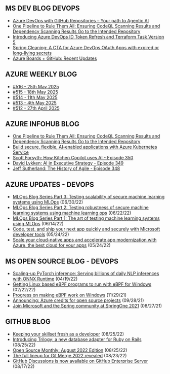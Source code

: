 ## MS DEV BLOG DEVOPS 

<!-- DEVBLOGDEVOPS:START -->
- [Azure DevOps with GitHub Repositories – Your path to Agentic AI](https://devblogs.microsoft.com/devops/azure-devops-with-github-repositories-your-path-to-agentic-ai/)
- [One Pipeline to Rule Them All: Ensuring CodeQL Scanning Results and Dependency Scanning Results Go to the Intended Repository](https://devblogs.microsoft.com/devops/one-pipeline-to-rule-them-all-codeql-dependency-scanning/)
- [Introducing Azure DevOps ID Token Refresh and Terraform Task Version 5](https://devblogs.microsoft.com/devops/introducing-azure-devops-id-token-refresh-and-terraform-task-version-5/)
- [Spring Cleaning: A CTA for Azure DevOps OAuth Apps with expired or long-living secrets](https://devblogs.microsoft.com/devops/spring-cleaning-cta-for-azure-devops-oauth-apps-with-expired-or-long-living-secrets/)
- [Azure Boards + GitHub: Recent Updates](https://devblogs.microsoft.com/devops/azure-boards-github-recent-updates/)
<!-- DEVBLOGDEVOPS:END -->


## AZURE WEEKLY BLOG

<!-- AZUREWEEKLY:START -->
- [#516 - 25th May 2025](https://azureweekly.info/issue-516.html)
- [#515 - 18th May 2025](https://azureweekly.info/issue-515.html)
- [#514 - 11th May 2025](https://azureweekly.info/issue-514.html)
- [#513 - 4th May 2025](https://azureweekly.info/issue-513.html)
- [#512 - 27th April 2025](https://azureweekly.info/issue-512.html)
<!-- AZUREWEEKLY:END -->

## AZURE INFOHUB BLOG 

<!-- AZUREINFOHUB:START -->
- [One Pipeline to Rule Them All: Ensuring CodeQL Scanning Results and Dependency Scanning Results Go to the Intended Repository](https://devblogs.microsoft.com/devops/one-pipeline-to-rule-them-all-codeql-dependency-scanning/)
- [Build secure, flexible, AI-enabled applications with Azure Kubernetes Service](https://techcommunity.microsoft.com/t5/apps-on-azure-blog/build-secure-flexible-ai-enabled-applications-with-azure/ba-p/4415227)
- [Scott Forsyth: How Kitchen Copilot uses AI - Episode 350](http://feed.azuredevops.show/scott-forsyth-how-kitchen-copilot-uses-ai-episode-350)
- [David Lykken: AI in Executive Strategy - Episode 349](http://feed.azuredevops.show/david-lykken-ai-in-executive-strategy-episode-349)
- [Jeff Sutherland: The History of Agile - Episode 348](http://feed.azuredevops.show/jeff-sutherland-the-history-of-agile-episode-348)
<!-- AZUREINFOHUB:END -->


## AZURE UPDATES - DEVOPS 

<!-- AZUREUPDATES:START -->

 - [MLOps Blog Series Part 3: Testing scalability of secure machine learning systems using MLOps](https://azure.microsoft.com/blog/mlops-blog-series-part-3-testing-scalability-of-secure-machine-learning-systems-using-mlops/) (06/30/22)
 - [MLOps Blog Series Part 2: Testing robustness of secure machine learning systems using machine learning ops](https://azure.microsoft.com/blog/mlops-blog-series-part-2-testing-robustness-of-secure-machine-learning-systems-using-machine-learning-ops/) (06/22/22)
 - [MLOps Blog Series Part 1: The art of testing machine learning systems using MLOps](https://azure.microsoft.com/blog/mlops-blog-series-part-1-the-art-of-testing-machine-learning-systems-using-mlops/) (06/14/22)
 - [Code, test, and ship your next app quickly and securely with Microsoft developer tools](https://azure.microsoft.com/blog/code-test-and-ship-your-next-app-quickly-and-securely-with-microsoft-developer-tools/) (05/24/22)
 - [Scale your cloud-native apps and accelerate app modernization with Azure, the best cloud for your apps](https://azure.microsoft.com/blog/scale-your-cloudnative-apps-and-accelerate-app-modernization-with-azure-the-best-cloud-for-your-apps/) (05/24/22)
<!-- AZUREUPDATES:END -->


## MS OPEN SOURCE BLOG - DEVOPS 

<!-- MSOPENSOURCEBLOG:START -->

 - [Scaling-up PyTorch inference: Serving billions of daily NLP inferences with ONNX Runtime](https://cloudblogs.microsoft.com/opensource/2022/04/19/scaling-up-pytorch-inference-serving-billions-of-daily-nlp-inferences-with-onnx-runtime/) (04/19/22)
 - [Getting Linux based eBPF programs to run with eBPF for Windows](https://cloudblogs.microsoft.com/opensource/2022/02/22/getting-linux-based-ebpf-programs-to-run-with-ebpf-for-windows/) (02/22/22)
 - [Progress on making eBPF work on Windows](https://cloudblogs.microsoft.com/opensource/2021/11/29/progress-on-making-ebpf-work-on-windows/) (11/29/21)
 - [Announcing: Azure credits for open source projects](https://cloudblogs.microsoft.com/opensource/2021/09/28/announcing-azure-credits-for-open-source-projects/) (09/28/21)
 - [Join Microsoft and the Spring community at SpringOne 2021](https://cloudblogs.microsoft.com/opensource/2021/08/27/join-microsoft-and-the-spring-community-at-springone-2021/) (08/27/21)
<!-- MSOPENSOURCEBLOG:END -->


## GITHUB BLOG


<!-- GITHUB:START -->

 - [Keeping your skillset fresh as a developer](https://github.blog/2022-08-25-keeping-your-skillset-fresh-as-a-developer/) (08/25/22)
 - [Introducing Trilogy: a new database adapter for Ruby on Rails](https://github.blog/2022-08-25-introducing-trilogy-a-new-database-adapter-for-ruby-on-rails/) (08/25/22)
 - [Open Source Monthly: August 2022 Edition](https://github.blog/2022-08-25-open-source-monthly-august-2022-edition/) (08/25/22)
 - [The full lineup for Git Merge 2022 revealed](https://github.blog/2022-08-23-the-full-lineup-for-git-merge-2022-revealed/) (08/23/22)
 - [GitHub Discussions is now available on GitHub Enterprise Server](https://github.blog/2022-08-17-github-discussions-is-now-available-on-github-enterprise-server/) (08/17/22)
<!-- GITHUB:END -->
